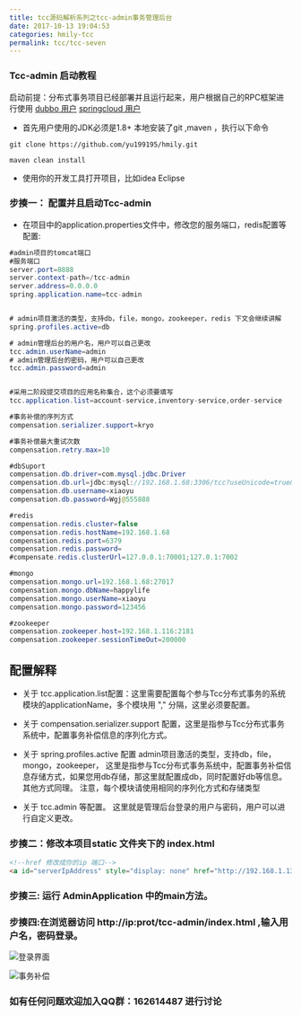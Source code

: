 ```yaml
---
title: tcc源码解析系列之tcc-admin事务管理后台
date: 2017-10-13 19:04:53
categories: hmily-tcc
permalink: tcc/tcc-seven
---
```


### Tcc-admin 启动教程
启动前提：分布式事务项目已经部署并且运行起来，用户根据自己的RPC框架进行使用
[dubbo 用户](https://github.com/yu199195/hmily/wiki/dubbo%E7%94%A8%E6%88%B7%E6%8C%87%E5%8D%97)
 [springcloud 用户](https://github.com/yu199195/hmily/wiki/springcloud%E7%94%A8%E6%88%B7%E6%8C%87%E5%8D%97)


* 首先用户使用的JDK必须是1.8+  本地安装了git ,maven ，执行以下命令

```
git clone https://github.com/yu199195/hmily.git

maven clean install
```

* 使用你的开发工具打开项目，比如idea Eclipse

### 步揍一：  配置并且启动Tcc-admin
* 在项目中的application.properties文件中，修改您的服务端口，redis配置等配置:

```java
#admin项目的tomcat端口
#服务端口
server.port=8888
server.context-path=/tcc-admin
server.address=0.0.0.0
spring.application.name=tcc-admin


# admin项目激活的类型，支持db，file，mongo，zookeeper，redis 下文会继续讲解
spring.profiles.active=db

# admin管理后台的用户名，用户可以自己更改
tcc.admin.userName=admin
# admin管理后台的密码，用户可以自己更改
tcc.admin.password=admin


#采用二阶段提交项目的应用名称集合，这个必须要填写
tcc.application.list=account-service,inventory-service,order-service

#事务补偿的序列方式
compensation.serializer.support=kryo

#事务补偿最大重试次数
compensation.retry.max=10

#dbSuport
compensation.db.driver=com.mysql.jdbc.Driver
compensation.db.url=jdbc:mysql://192.168.1.68:3306/tcc?useUnicode=true&amp;characterEncoding=utf8
compensation.db.username=xiaoyu
compensation.db.password=Wgj@555888

#redis
compensation.redis.cluster=false
compensation.redis.hostName=192.168.1.68
compensation.redis.port=6379
compensation.redis.password=
#compensate.redis.clusterUrl=127.0.0.1:70001;127.0.1:7002

#mongo
compensation.mongo.url=192.168.1.68:27017
compensation.mongo.dbName=happylife
compensation.mongo.userName=xiaoyu
compensation.mongo.password=123456

#zookeeper
compensation.zookeeper.host=192.168.1.116:2181
compensation.zookeeper.sessionTimeOut=200000

```

## 配置解释



* 关于 tcc.application.list配置：这里需要配置每个参与Tcc分布式事务的系统模块的applicationName，多个模块用 "," 分隔，这里必须要配置。

* 关于 compensation.serializer.support 配置，这里是指参与Tcc分布式事务系统中，配置事务补偿信息的序列化方式。

* 关于 spring.profiles.active 配置 admin项目激活的类型，支持db，file，mongo，zookeeper，
  这里是指参与Tcc分布式事务系统中，配置事务补偿信息存储方式，如果您用db存储，那这里就配置成db，同时配置好db等信息。 其他方式同理。 注意，每个模块请使用相同的序列化方式和存储类型

* 关于 tcc.admin 等配置。 这里就是管理后台登录的用户与密码，用户可以进行自定义更改。


### 步揍二：修改本项目static 文件夹下的 index.html

```html
<!--href 修改成你的ip 端口-->
<a id="serverIpAddress" style="display: none" href="http://192.168.1.132:8888/admin">
```


### 步揍三: 运行 AdminApplication 中的main方法。


### 步揍四:在浏览器访问  http://ip:prot/tcc-admin/index.html  ,输入用户名，密码登录。


![登录界面](https://yu199195.github.io/images/hmily-tcc/tccLogin.png)

![事务补偿](https://yu199195.github.io/images/hmily-tcc/tccCompensation.png)






### 如有任何问题欢迎加入QQ群：162614487 进行讨论
